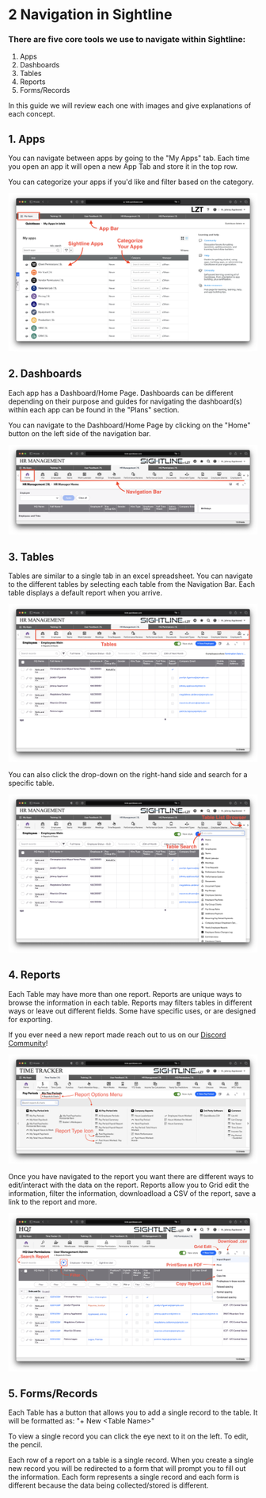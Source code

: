 # 2 Navigation in Sightline
### There are five core tools we use to navigate within Sightline:
1. Apps
2. Dashboards
3. Tables
4. Reports
5. Forms/Records

In this guide we will review each one with images and give explanations of each concept.

## 1. Apps
You can navigate between apps by going to the "My Apps" tab. Each time you open an app it will open a new App Tab and store it in the top row.

You can categorize your apps if you'd like and filter based on the category.

![App Home Page](../../../overrides/assets/images/en/App_Home_Page.png)

## 2. Dashboards
Each app has a Dashboard/Home Page. Dashboards can be different depending on their purpose and guides for navigating the dashboard(s) within each app can be found in the "Plans" section.

You can navigate to the Dashboard/Home Page by clicking on the "Home" button on the left side of the navigation bar.

![Dashboards](../../../overrides/assets/images/en/Dashboards.png)

## 3. Tables
Tables are similar to a single tab in an excel spreadsheet. You can navigate to the different tables by selecting each table from the Navigation Bar. Each table displays a default report when you arrive.

![Tables](../../../overrides/assets/images/en/Tables.png)

You can also click the drop-down on the right-hand side and search for a specific table.

![Table_Search](../../../overrides/assets/images/en/Table_Search.png)

## 4. Reports
Each Table may have more than one report. Reports are unique ways to browse the information in each table. Reports may filters tables in different ways or leave out different fields. Some have specific uses, or are designed for exporting.

If you ever need a new report made reach out to us on our [Discord Community](https://discord.gg/zNCZnKNXEv)!

![Reports](../../../overrides/assets/images/en/Reports.png)

Once you have navigated to the report you want there are different ways to edit/interact with the data on the report. Reports allow you to Grid edit the information, filter the information, downloadload a CSV of the report, save a link to the report and more.

![Report Options](../../../overrides/assets/images/en/Report_Options.png)

## 5. Forms/Records
Each Table has a button that allows you to add a single record to the table. It will be formatted as: "+ New \<Table Name>"

To view a single record you can click the eye next to it on the left. To edit, the pencil.

Each row of a report on a table is a single record. When you create a single new record you will be redirected to a form that will prompt you to fill out the information. Each form represents a single record and each form is different because the data being collected/stored is different.


